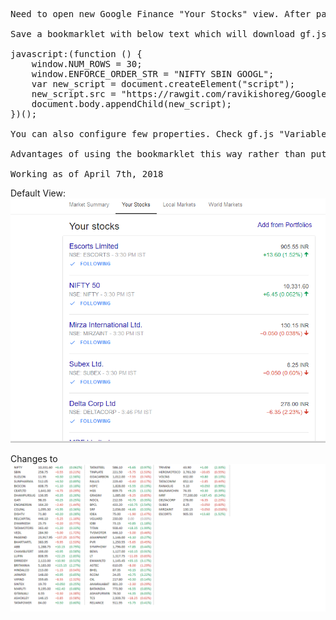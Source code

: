 <pre>
Need to open new Google Finance "Your Stocks" view. After page loads, click on bookmarklet

Save a bookmarklet with below text which will download gf.js file and render a stock ticker 

javascript:(function () {
    window.NUM_ROWS = 30;
    window.ENFORCE_ORDER_STR = "NIFTY SBIN GOOGL";
    var new_script = document.createElement("script"); 
    new_script.src = "https://rawgit.com/ravikishoreg/GoogleFinanceNewStocksViewTicker/master/gf.js"; 
    document.body.appendChild(new_script);
})();

You can also configure few properties. Check gf.js "Variables that can be configured in the bookmaklet"

Advantages of using the bookmarklet this way rather than putting gf.js directly in the bookmarklet is that any corrections made will automatically apply.

Working as of April 7th, 2018
</pre>

Default View:
![Default View](/defaultView.png)

Changes to 
![New View](/postBookmarkletView.PNG)
